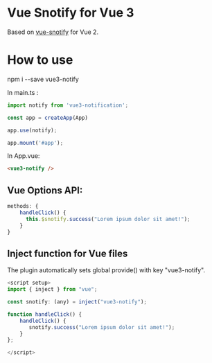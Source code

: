# Vue Snotify for Vue 3
Based on [vue-snotify](https://github.com/artemsky/vue-snotify) for Vue 2.

# How to use
npm i --save vue3-notify

In main.ts : 
```ts
import notify from 'vue3-notification';

const app = createApp(App)

app.use(notify);

app.mount('#app');
```
In App.vue:
```html
<vue3-notify />
```
## Vue Options API:
```js
methods: {
    handleClick() {
      this.$snotify.success("Lorem ipsum dolor sit amet!");
    }
}
```
## Inject function for Vue files
The plugin automatically sets global provide() with key "vue3-notify".
```js
<script setup>
import { inject } from "vue";

const snotify: (any) = inject("vue3-notify");

function handleClick() {
    handleClick() {
       snotify.success("Lorem ipsum dolor sit amet!");
    }
};

</script>
```